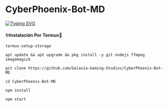 # CyberPhoenix-Bot-MD
[![Typing SVG](https://readme-typing-svg.demolab.com?font=Fira+Code&pause=1000&center=&vCenter=&repeat=&random=&width=435&lines=Hola+Te+Presento+Mi+Bot;CyberPhoenix-Bot-MD;Bot+De+Telegram+;%C2%A9+Global+GGG+%C2%A9%EF%B8%8F)](https://git.io/typing-svg)


#### ✨Instalación Por Termux📱
```bast
termux-setup-storage
```
```bast
apt update && apt upgrade && pkg install -y git nodejs ffmpeg imagemagick
```
```bast
git clone https://github.com/Galaxia-Gaming-Studios/CyberPhoenix-Bot-MD
```
```bast
cd CyberPhoenix-Bot-MD
```
```bast
npm install
```
```bast
npm start
```
